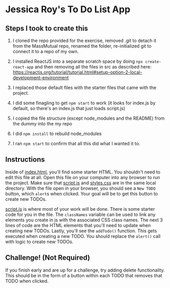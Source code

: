 # Jessica Roy's To Do List App

## Steps I took to create this

1. I cloned the repo provided for the exercise, removed .git to detach it from the MassMutual repo, renamed the folder, re-initialized git to connect it to a repo of my own. 

2. I installed ReactJS into a separate scratch space by doing `npx create-react-app` and then removing all the files in src as described here:
https://reactjs.org/tutorial/tutorial.html#setup-option-2-local-development-environment

3. I replaced those default files with the starter files that came with the project.

4. I did some finagling to get `npm start` to work (it looks for index.js by default, so there's an index.js that just loads script.js)

5. I copied the file structure (except node_modules and the README) from the dummy into the my repo

6. I did `npm install` to rebuild node_modules

7. I ran `npm start` to confirm that all this did what I wanted it to. 

## Instructions
Inside of [index.html](/index.html), you'll find some starter HTML. You shouldn't need to edit this file at all. Open this file on your computer into any browser to run the project. Make sure that [script.js](/script.js) and [styles.css](/styles.css)
are in the same local directory. With the file open in your browser, you should see a `New TODO` button, which `alert`s when clicked. Your goal will be to get this button to create new TODOs.

[script.js](/script.js) is where most of your work will be done. There is some starter code for you in the file. The `classNames` variable can be used to link any elements you create in js with the associated CSS class names. The next 3 lines of code are the HTML elements that you'll need to update when creating new
TODOs. Lastly, you'll see the `addTodo()` function. This gets executed when creating a new TODO. You should replace the `alert()` call with logic to create new TODOs.

## Challenge! (Not Required)
If you finish early and are up for a challenge, try adding delete functionality. This should be in the form of a button within each TODO that removes that TODO when clicked.
